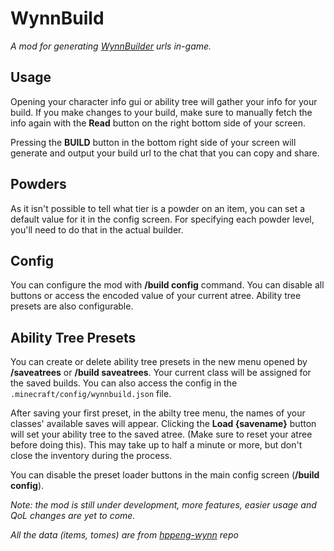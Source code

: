 # WynnBuild
_A mod for generating [WynnBuilder](https://wynnbuilder.github.io/builder/) urls in-game._

## Usage
Opening your character info gui or ability tree will gather your info for your build. If you make changes to your build, make sure to manually fetch the info again with the **Read** button on the right bottom side of your screen.

Pressing the **BUILD** button in the bottom right side of your screen will generate and output your build url to the chat that you can copy and share.

## Powders
As it isn't possible to tell what tier is a powder on an item, you can set a default value for it in the config screen. For specifying each powder level, you'll need to do that in the actual builder.

## Config
You can configure the mod with **/build config** command. You can disable all buttons or access the encoded value of your current atree.
Ability tree presets are also configurable.

## Ability Tree Presets
You can create or delete ability tree presets in the new menu opened by **/saveatrees** or **/build saveatrees**.
Your current class will be assigned for the saved builds.
You can also access the config in the `.minecraft/config/wynnbuild.json` file.

After saving your first preset, in the abilty tree menu, the names of your classes' available saves will appear. Clicking the **Load {savename}** button will set your ability tree to the saved atree. (Make sure to reset your atree before doing this). This may take up to half a minute or more, but don't close the inventory during the process.

You can disable the preset loader buttons in the main config screen (**/build config**).

_Note: the mod is still under development, more features, easier usage and QoL changes are yet to come._

_All the data (items, tomes) are from [hppeng-wynn](https://github.com/hppeng-wynn/hppeng-wynn.github.io) repo_